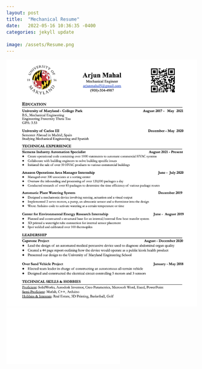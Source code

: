 ```yaml
---
layout: post
title:  "Mechanical Resume"
date:   2022-05-16 10:36:35 -0400
categories: jekyll update

image: /assets/Resume.png
---
```


![Headshot990](/assets/Resume2.png "I am open to all opportunities!")
![Headshot990](/assets/Arjun_Mahal_Official_Resume.pdf "I am open to all opportunities!")